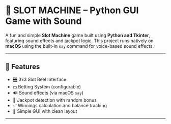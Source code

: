 # 🎰 SLOT MACHINE – Python GUI Game with Sound

A fun and simple **Slot Machine** game built using **Python and Tkinter**, featuring sound effects and jackpot logic. This project runs natively on **macOS** using the built-in `say` command for voice-based sound effects.

---

## 🧠 Features

- 🎛 3x3 Slot Reel Interface
- 💵 Betting System (configurable)
- 🔊 Sound effects (via macOS `say`)
- 🎉 Jackpot detection with random bonus
- ✅ Winnings calculation and balance tracking
- 🎨 Simple GUI with clean layout

---
